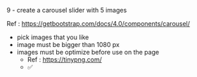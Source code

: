 9 - create a carousel slider with 5 images


Ref : https://getbootstrap.com/docs/4.0/components/carousel/
* pick images that you like
* image must be bigger than 1080 px
* images must be optimize before use on the page
    * Ref : https://tinypng.com/
    * ✅